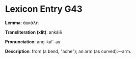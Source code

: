 # Lexicon Entry G43

**Lemma**: ἀγκάλη

**Transliteration (xlit)**: ankálē

**Pronunciation**: ang-kal'-ay

**Description**:
from  (a bend, "ache"); an arm (as curved):--arm.
